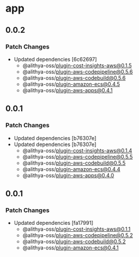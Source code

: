 # app

## 0.0.2

### Patch Changes

- Updated dependencies [6c62697]
  - @alithya-oss/plugin-cost-insights-aws@0.1.5
  - @alithya-oss/plugin-aws-codepipeline@0.5.6
  - @alithya-oss/plugin-aws-codebuild@0.5.6
  - @alithya-oss/plugin-amazon-ecs@0.4.5
  - @alithya-oss/plugin-aws-apps@0.4.1

## 0.0.1

### Patch Changes

- Updated dependencies [b76307e]
- Updated dependencies [b76307e]
  - @alithya-oss/plugin-cost-insights-aws@0.1.4
  - @alithya-oss/plugin-aws-codepipeline@0.5.5
  - @alithya-oss/plugin-aws-codebuild@0.5.5
  - @alithya-oss/plugin-amazon-ecs@0.4.4
  - @alithya-oss/plugin-aws-apps@0.4.0

## 0.0.1

### Patch Changes

- Updated dependencies [fa17991]
  - @alithya-oss/plugin-cost-insights-aws@0.1.1
  - @alithya-oss/plugin-aws-codepipeline@0.5.2
  - @alithya-oss/plugin-aws-codebuild@0.5.2
  - @alithya-oss/plugin-amazon-ecs@0.4.1
